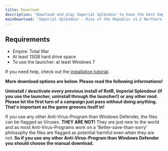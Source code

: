 ```yaml
---
title: Download
description: "Download and play Imperial Splendour to have the best Empire: Total War experience possible."
mainDownload: "Imperial Splendour - Rise of the Republic v1.2 Northern Wars Update"
---
```


## Requirements

* Empire: Total War
* At least 13GB hard drive space
* To use the launcher: at least Windows 7

If you need help, check out the [installation tutorial](/blog/2022-08-01-rotr-12-installation-tutorial/).

**More download options are below. Please read the following informations!**

**Uninstall / deactivate every previous install of RotR, Imperial Splendour (**if you use the launcher, uninstall through the launcher!**) or any other mod. Please let the first turn of a campaign just pass without doing anything. That's important as the game grooves itself in!**

If you use any other Anti-Virus-Program than Windows Defender, the files can be flagged as Viruses. **THEY ARE NOT!** They are just new to the world and as most Anti-Virus-Programs work on a 'Better-save-than-sorry' philosophy the files are flagged as potential harmful even when they are not. **So if you use any other Anti-Virus-Program than Windows Defender you should choose the manual download.**